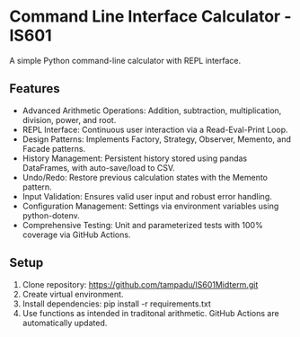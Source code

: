 # Command Line Interface Calculator - IS601

A simple Python command-line calculator with REPL interface.

## Features
- Advanced Arithmetic Operations: Addition, subtraction, multiplication, division, power, and root.
- REPL Interface: Continuous user interaction via a Read-Eval-Print Loop.
- Design Patterns: Implements Factory, Strategy, Observer, Memento, and Facade patterns.
- History Management: Persistent history stored using pandas DataFrames, with auto-save/load to CSV.
- Undo/Redo: Restore previous calculation states with the Memento pattern.
- Input Validation: Ensures valid user input and robust error handling.
- Configuration Management: Settings via environment variables using python-dotenv.
- Comprehensive Testing: Unit and parameterized tests with 100% coverage via GitHub Actions.

## Setup
1. Clone repository: https://github.com/tampadu/IS601Midterm.git
2. Create virtual environment.
3. Install dependencies: pip install -r requirements.txt
4. Use functions as intended in traditonal arithmetic. GitHub Actions are automatically updated.